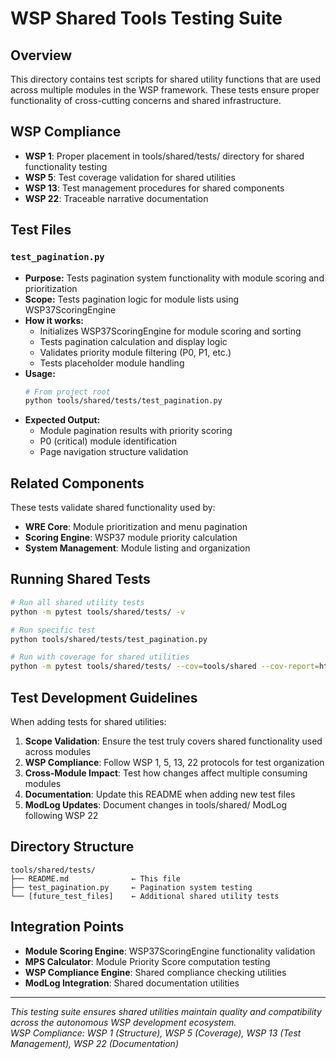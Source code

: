 # WSP Shared Tools Testing Suite

## Overview
This directory contains test scripts for shared utility functions that are used across multiple modules in the WSP framework. These tests ensure proper functionality of cross-cutting concerns and shared infrastructure.

## WSP Compliance
- **WSP 1**: Proper placement in tools/shared/tests/ directory for shared functionality testing
- **WSP 5**: Test coverage validation for shared utilities  
- **WSP 13**: Test management procedures for shared components
- **WSP 22**: Traceable narrative documentation

## Test Files

### `test_pagination.py`
- **Purpose:** Tests pagination system functionality with module scoring and prioritization
- **Scope:** Tests pagination logic for module lists using WSP37ScoringEngine
- **How it works:**
  - Initializes WSP37ScoringEngine for module scoring and sorting
  - Tests pagination calculation and display logic
  - Validates priority module filtering (P0, P1, etc.)
  - Tests placeholder module handling
- **Usage:**
  ```bash
  # From project root
  python tools/shared/tests/test_pagination.py
  ```
- **Expected Output:**
  - Module pagination results with priority scoring
  - P0 (critical) module identification
  - Page navigation structure validation

## Related Components
These tests validate shared functionality used by:
- **WRE Core**: Module prioritization and menu pagination
- **Scoring Engine**: WSP37 module priority calculation
- **System Management**: Module listing and organization

## Running Shared Tests

```bash
# Run all shared utility tests
python -m pytest tools/shared/tests/ -v

# Run specific test
python tools/shared/tests/test_pagination.py

# Run with coverage for shared utilities
python -m pytest tools/shared/tests/ --cov=tools/shared --cov-report=html
```

## Test Development Guidelines

When adding tests for shared utilities:

1. **Scope Validation**: Ensure the test truly covers shared functionality used across modules
2. **WSP Compliance**: Follow WSP 1, 5, 13, 22 protocols for test organization
3. **Cross-Module Impact**: Test how changes affect multiple consuming modules
4. **Documentation**: Update this README when adding new test files
5. **ModLog Updates**: Document changes in tools/shared/ ModLog following WSP 22

## Directory Structure

```
tools/shared/tests/
├── README.md              ← This file
├── test_pagination.py     ← Pagination system testing
└── [future_test_files]    ← Additional shared utility tests
```

## Integration Points

- **Module Scoring Engine**: WSP37ScoringEngine functionality validation
- **MPS Calculator**: Module Priority Score computation testing  
- **WSP Compliance Engine**: Shared compliance checking utilities
- **ModLog Integration**: Shared documentation utilities

---

*This testing suite ensures shared utilities maintain quality and compatibility across the autonomous WSP development ecosystem.*  
*WSP Compliance: WSP 1 (Structure), WSP 5 (Coverage), WSP 13 (Test Management), WSP 22 (Documentation)* 
